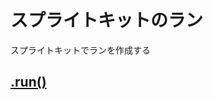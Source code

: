 # スプライトキットのラン

スプライトキットでランを作成する

## [.run()](https://github.com/ghsumiyasu/Swift/blob/main/README-SpriteNode-RunMove-jp.md)